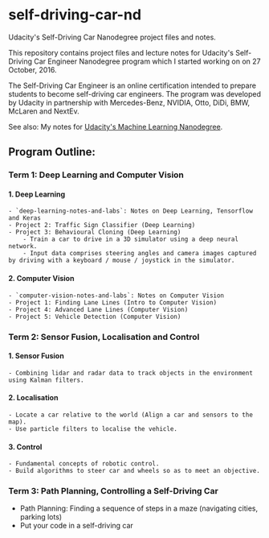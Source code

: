 # self-driving-car-nd
Udacity's Self-Driving Car Nanodegree project files and notes.

This repository contains project files and lecture notes for Udacity's Self-Driving Car Engineer Nanodegree program which I started working on on 27 October, 2016.

The Self-Driving Car Engineer is an online certification intended to prepare students to become self-driving car engineers. The program was developed by Udacity in partnership with  Mercedes-Benz, NVIDIA, Otto, DiDi, BMW, McLaren and NextEv.

See also: My notes for [Udacity's Machine Learning Nanodegree](https://github.com/jessicayung/machine-learning-nd).

## Program Outline:
### Term 1: Deep Learning and Computer Vision


#### 1. Deep Learning
    - `deep-learning-notes-and-labs`: Notes on Deep Learning, Tensorflow and Keras
    - Project 2: Traffic Sign Classifier (Deep Learning)
    - Project 3: Behavioural Cloning (Deep Learning)
        - Train a car to drive in a 3D simulator using a deep neural network. 
        - Input data comprises steering angles and camera images captured by driving with a keyboard / mouse / joystick in the simulator.

#### 2. Computer Vision
    - `computer-vision-notes-and-labs`: Notes on Computer Vision
    - Project 1: Finding Lane Lines (Intro to Computer Vision)
    - Project 4: Advanced Lane Lines (Computer Vision)
    - Project 5: Vehicle Detection (Computer Vision)



### Term 2: Sensor Fusion, Localisation and Control

#### 1. Sensor Fusion
    - Combining lidar and radar data to track objects in the environment using Kalman filters.
#### 2. Localisation
    - Locate a car relative to the world (Align a car and sensors to the map).
    - Use particle filters to localise the vehicle.
#### 3. Control
    - Fundamental concepts of robotic control.
    - Build algorithms to steer car and wheels so as to meet an objective.

### Term 3: Path Planning, Controlling a Self-Driving Car
- Path Planning: Finding a sequence of steps in a maze (navigating cities, parking lots)
- Put your code in a self-driving car
